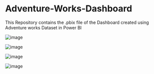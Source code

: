 # Adventure-Works-Dashboard
This Repository contains the .pbix file of the Dashboard created using Adventure works Dataset in Power BI

![image](https://github.com/Siegewardcatarina/Adventure-Works-Dashboard/assets/91260329/d9d24901-cf6e-41c4-aded-90ba6a9c2239)

![image](https://github.com/Siegewardcatarina/Adventure-Works-Dashboard/assets/91260329/a7760ee4-41d5-4ff3-862e-1702b9e33dd6)

![image](https://github.com/Siegewardcatarina/Adventure-Works-Dashboard/assets/91260329/046efd7a-ad98-4840-9eb9-a75f077eaab4)

![image](https://github.com/Siegewardcatarina/Adventure-Works-Dashboard/assets/91260329/f57128d8-1fb9-4575-9e09-70448b545565)
